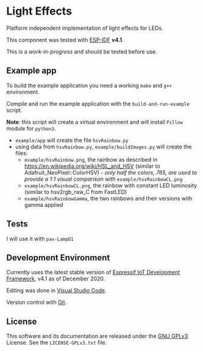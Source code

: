 # Light Effects

Platform independent implementation of light effects for LEDs.

This component was tested with [ESP-IDF](https://github.com/espressif/esp-idf) **v4.1**.

This is a *work-in-progress* and should be tested before use.

## Example app

To build the example application you need a working `make` and `g++` environment.

Compile and run the example application with the `build-and-run-example` script.

**Note**: this script will create a virtual environment and will install `Pillow` module for `python3`.

- `example/app` will create the file `hsvRainbow.py`
- using data from `hsvRainbow.py`, `example/buildImages.py` will create the files:
  - `example/hsvRainbow.png`, the rainbow as described in https://en.wikipedia.org/wiki/HSL_and_HSV (similar to Adafruit_NeoPixel::ColorHSV) - *only half the colors, 765, are used to provide a 1:1 visual comparison with* `example/hsvRainbowCL.png`
  - `example/hsvRainbowCL.png`, the rainbow with constant LED luminosity (similar to hsv2rgb_raw_C from FastLED)
  - `example/hsvRainbowGamma`, the two rainbows and their versions with gamma applied

## Tests

I will use it with `pax-LampD1`

## Development Environment

Currently uses the latest stable version of [Espressif IoT Development Framework](https://github.com/espressif/esp-idf), v4.1 as of December 2020.

Editing was done in [Visual Studio Code](https://code.visualstudio.com).

Version control with [Git](https://git-scm.com).

## License

This software and its documentation are released under the [GNU GPLv3](http://www.gnu.org/licenses/gpl-3.0.html) License. See the `LICENSE-GPLv3.txt` file.
